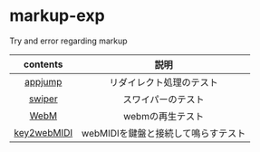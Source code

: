 # markup-exp
Try and error regarding markup

|contents|説明|
|:---:|:---:|
|[appjump](./appjamp)|リダイレクト処理のテスト|
|[swiper](./swiper)|スワイパーのテスト|
|[WebM](./WebM-Test)|webmの再生テスト|
|[key2webMIDI](./key2webMIDI)|webMIDIを鍵盤と接続して鳴らすテスト|

